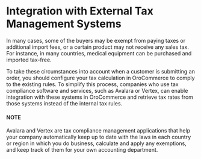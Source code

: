 <!-- not yet implemented. Should stay orphan for now. -->

# Integration with External Tax Management Systems

In many cases, some of the buyers may be exempt from paying taxes or additional import fees, or a certain product may not receive any sales tax. For instance, in many countries, medical equipment can be purchased and imported tax-free.

To take these circumstances into account when a customer is submitting an order, you should configure your tax calculation in OroCommerce to comply to the existing rules. To simplify this process, companies who use tax compliance software and services, such as Avalara or Vertex, can enable integration with these systems in OroCommerce and retrieve tax rates from those systems instead of the internal tax rules.

#### NOTE
Avalara and Vertex are tax compliance management applications that help your company automatically keep up to date with the laws in each country or region in which you do business, calculate and apply any exemptions, and keep track of them for your own accounting department.
